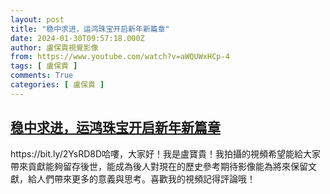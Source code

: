 ```yaml
---
layout: post
title: "稳中求进，运鸿珠宝开启新年新篇章"
date: 2024-01-30T09:57:18.000Z
author: 盧保貴視覺影像
from: https://www.youtube.com/watch?v=aWQUWxHCp-4
tags: [ 盧保貴 ]
comments: True
categories: [ 盧保貴 ]
---
```

<!--1706608638000-->
[稳中求进，运鸿珠宝开启新年新篇章](https://www.youtube.com/watch?v=aWQUWxHCp-4)
------

<div>
https://bit.ly/2YsRD8D哈嘍，大家好！我是盧寶貴！我拍攝的視頻希望能給大家帶來貢獻能夠留存後世，能成為後人對現在的歷史參考期待影像能為將來保留文獻，給人們帶來更多的意義與思考。喜歡我的視頻記得評論哦！
</div>
